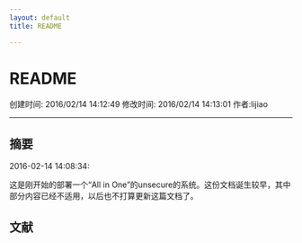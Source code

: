 ```yaml
---
layout: default
title: README

---
```


# README
创建时间: 2016/02/14 14:12:49  修改时间: 2016/02/14 14:13:01 作者:lijiao

----

## 摘要
2016-02-14 14:08:34:

这是刚开始的部署一个“All in One”的unsecure的系统。这份文档诞生较早，其中部分内容已经不适用，以后也不打算更新这篇文档了。

## 文献
